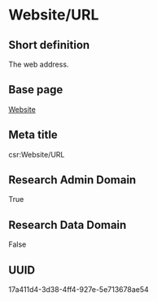 # Website/URL
## Short definition
The web address.
## Base page
[Website](../../Objects/Website.md)
## Meta title
csr:Website/URL
## Research Admin Domain
True
## Research Data Domain
False
## UUID
17a411d4-3d38-4ff4-927e-5e713678ae54

